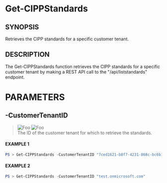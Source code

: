 # Get-CIPPStandards
## SYNOPSIS
Retrieves the CIPP standards for a specific customer tenant.
## DESCRIPTION
The Get-CIPPStandards function retrieves the CIPP standards for a specific customer tenant by making a REST API call to the "/api/liststandards" endpoint.
# PARAMETERS

## **-CustomerTenantID**
> ![Foo](https://img.shields.io/badge/Type-String-Blue?) ![Foo](https://img.shields.io/badge/Mandatory-FALSE-Green?) \
The ID of the customer tenant for which to retrieve the standards.

 #### EXAMPLE 1
```powershell
PS > Get-CIPPStandards -CustomerTenantID "7ced1621-b8f7-4231-868c-bc6b1a2f1778"
```
 #### EXAMPLE 2
```powershell
PS > Get-CIPPStandards -CustomerTenantID "test.onmicrosoft.com"
```

